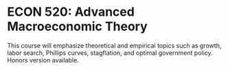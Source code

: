# ECON 520: Advanced Macroeconomic Theory

This course will emphasize theoretical and empirical topics such as growth, labor search, Phillips curves, stagflation, and optimal government policy. Honors version available.